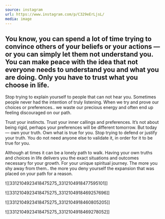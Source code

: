 ```yaml
---
source: instagram
url: https://www.instagram.com/p/C329eErLjsL/
media: image
---
```


## You know, you can spend a lot of time trying to convince others of your beliefs or your actions — or you can simply let them not understand you. You can make peace with the idea that not everyone needs to understand you and what you are doing. Only you have to trust what you choose in life. 

Stop trying to explain yourself to people that can not hear you. Sometimes people never had the intention of truly listening. When we try and prove our choices or preferences.. we waste our precious energy and often end up feeling discouraged on our path. 

Trust your instincts. Trust your inner callings and preferences. It’s not about being rigid, perhaps your preferences will be different tomorrow. But today — own your truth. Own what is true for you. Stop trying to defend or justify your truth. You do not need anyone else to validate it, in order for it to be true for you.

Although at times it can be a lonely path to walk. Having your own truths and choices in life delivers you the exact situations and outcomes necessary for your growth. For your unique spiritual journey. The more you shy away from them.. the more you deny yourself the expansion that was placed on your path for a reason.

![[3312104923418475275_3312104918477595101]]

![[3312104923418475275_3312104918469257696]]

![[3312104923418475275_3312104918460805205]]

![[3312104923418475275_3312104918469278052]]

